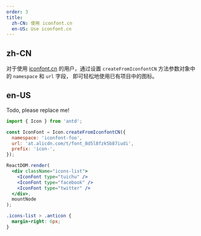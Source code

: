 ```yaml
---
order: 3
title:
  zh-CN: 使用 iconfont.cn
  en-US: Use iconfont.cn
---
```


## zh-CN

对于使用 [iconfont.cn](http://iconfont.cn/) 的用户，通过设置 `createFromIconfontCN` 方法参数对象中的 `namespace` 和 `url` 字段， 即可轻松地使用已有项目中的图标。

## en-US

Todo, please replace me!

````jsx
import { Icon } from 'antd';

const IconFont = Icon.createFromIconfontCN({
  namespace: 'iconfont-foo',
  url: 'at.alicdn.com/t/font_8d5l8fzk5b87iudi',
  prefix: 'icon-',
});

ReactDOM.render(
  <div className="icons-list">
    <IconFont type="tuichu" />
    <IconFont type="facebook" />
    <IconFont type="twitter" />
  </div>,
  mountNode
);
````

```css
.icons-list > .anticon {
  margin-right: 6px;
}
```
